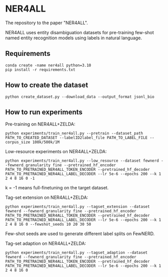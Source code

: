 # NER4ALL
The repository to the paper "NER4ALL".

NER4ALL uses entity disambiguation datasets for pre-training few-shot named entity recognition models using labels in natural language.

## Requirements
```
conda create -name ner4all python=3.10
pip install -r requirements.txt
```

## How to create the dataset
```
python create_dataset.py --download_data --output_format jsonl_bio
```

## How to run experiments
Pre-training on NER4ALL+ZELDA:
```
python experiments/train_ner4all.py --pretrain --dataset_path PATH_TO_CREATED_DATASET --labelID2label_file PATH_TO_LABEL_FILE --corpus_size 100k/500k/1M 
```

Low-resource experiments on NER4ALL+ZELDA:
```
python experiments/train_ner4all.py --low_resource --dataset fewnerd --fewnerd_granularity fine --pretrained_hf_encoder PATH_TO_PRETRAINED_NER4ALL_TOKEN_ENCODER --pretrained_hf_decoder PATH_TO_PRETRAINED_NER4ALL_LABEL_DECODER --lr 5e-6 --epochs 200 --k 1 2 4 8 16 0 -1
```
k = -1 means full-finetuning on the target dataset.

Tag-set extension on NER4ALL+ZELDA:
```
python experiments/train_ner4all.py --tagset_extension --dataset fewnerd --fewnerd_granularity fine --pretrained_hf_encoder PATH_TO_PRETRAINED_NER4ALL_TOKEN_ENCODER --pretrained_hf_decoder PATH_TO_PRETRAINED_NER4ALL_LABEL_DECODER --lr 5e-6 --epochs 200 --k 1 2 4 8 16 0 --fewshot_seeds 10 20 30 50
```
Few-shot seeds are used to generate different label splits on FewNERD.

Tag-set adaption on NER4ALL+ZELDA:
```
python experiments/train_ner4all.py --tagset_adaption --dataset fewnerd --fewnerd_granularity fine --pretrained_hf_encoder PATH_TO_PRETRAINED_NER4ALL_TOKEN_ENCODER --pretrained_hf_decoder PATH_TO_PRETRAINED_NER4ALL_LABEL_DECODER --lr 5e-6 --epochs 200 --k 1 2 4 8 16 0
```